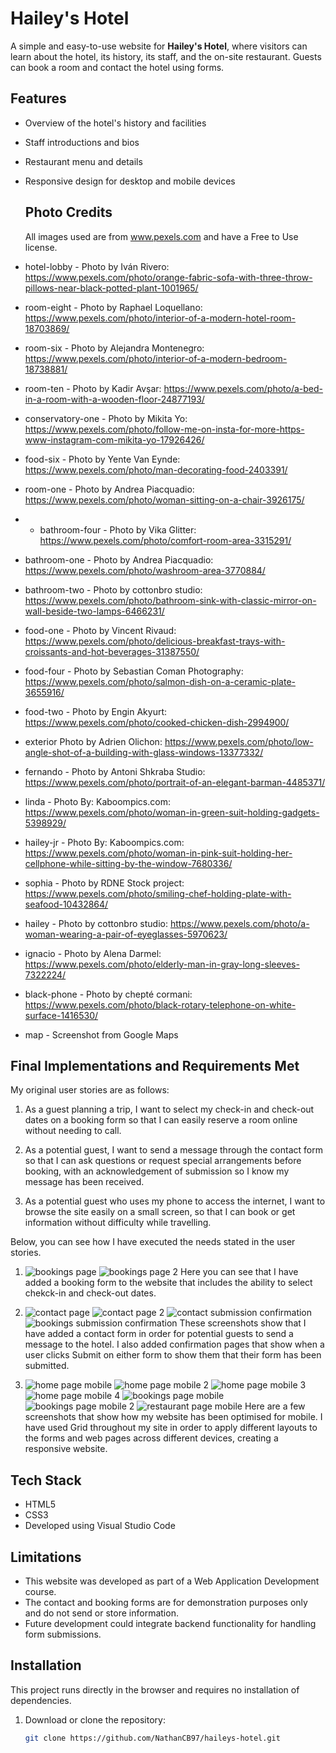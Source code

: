 # Hailey's Hotel

A simple and easy-to-use website for **Hailey's Hotel**, where visitors can learn about the hotel, its history, its staff, and the on-site restaurant. Guests can book a room and contact the hotel using forms.

## Features

- Overview of the hotel's history and facilities
- Staff introductions and bios
- Restaurant menu and details
- Responsive design for desktop and mobile devices

  ## Photo Credits

  All images used are from www.pexels.com and have a Free to Use license.

- hotel-lobby - Photo by Iván Rivero: https://www.pexels.com/photo/orange-fabric-sofa-with-three-throw-pillows-near-black-potted-plant-1001965/
- room-eight - Photo by Raphael Loquellano: https://www.pexels.com/photo/interior-of-a-modern-hotel-room-18703869/
- room-six - Photo by Alejandra Montenegro: https://www.pexels.com/photo/interior-of-a-modern-bedroom-18738881/
- room-ten - Photo by Kadir Avşar: https://www.pexels.com/photo/a-bed-in-a-room-with-a-wooden-floor-24877193/
- conservatory-one - Photo by Mikita Yo: https://www.pexels.com/photo/follow-me-on-insta-for-more-https-www-instagram-com-mikita-yo-17926426/
- food-six - Photo by Yente Van Eynde: https://www.pexels.com/photo/man-decorating-food-2403391/
- room-one - Photo by Andrea Piacquadio: https://www.pexels.com/photo/woman-sitting-on-a-chair-3926175/
- - bathroom-four - Photo by Vika Glitter: https://www.pexels.com/photo/comfort-room-area-3315291/
- bathroom-one - Photo by Andrea Piacquadio: https://www.pexels.com/photo/washroom-area-3770884/
- bathroom-two - Photo by cottonbro studio: https://www.pexels.com/photo/bathroom-sink-with-classic-mirror-on-wall-beside-two-lamps-6466231/
- food-one - Photo by Vincent Rivaud: https://www.pexels.com/photo/delicious-breakfast-trays-with-croissants-and-hot-beverages-31387550/
- food-four - Photo by Sebastian Coman Photography: https://www.pexels.com/photo/salmon-dish-on-a-ceramic-plate-3655916/
- food-two - Photo by Engin Akyurt: https://www.pexels.com/photo/cooked-chicken-dish-2994900/
- exterior Photo by Adrien Olichon: https://www.pexels.com/photo/low-angle-shot-of-a-building-with-glass-windows-13377332/
- fernando - Photo by Antoni Shkraba Studio: https://www.pexels.com/photo/portrait-of-an-elegant-barman-4485371/
- linda - Photo By: Kaboompics.com: https://www.pexels.com/photo/woman-in-green-suit-holding-gadgets-5398929/
- hailey-jr - Photo By: Kaboompics.com: https://www.pexels.com/photo/woman-in-pink-suit-holding-her-cellphone-while-sitting-by-the-window-7680336/
- sophia - Photo by RDNE Stock project: https://www.pexels.com/photo/smiling-chef-holding-plate-with-seafood-10432864/
- hailey - Photo by cottonbro studio: https://www.pexels.com/photo/a-woman-wearing-a-pair-of-eyeglasses-5970623/
- ignacio - Photo by Alena Darmel: https://www.pexels.com/photo/elderly-man-in-gray-long-sleeves-7322224/
- black-phone - Photo by chepté cormani: https://www.pexels.com/photo/black-rotary-telephone-on-white-surface-1416530/
- map - Screenshot from Google Maps

## Final Implementations and Requirements Met

My original user stories are as follows:

1. As a guest planning a trip, I want to select my check-in and check-out dates on a booking form so that I can easily reserve a room online without needing to call.

2. As a potential guest, I want to send a message through the contact form so that I can ask questions or request special arrangements before booking, with an acknowledgement of submission so I know my message has been received.

3. As a potential guest who uses my phone to access the internet, I want to browse the site easily on a small screen, so that I can book or get information without difficulty while travelling.

Below, you can see how I have executed the needs stated in the user stories.

1. ![bookings page](assets/readme-images/bookings-page.png)
   ![bookings page 2](assets/readme-images/bookings-page-2.png)
   Here you can see that I have added a booking form to the website that includes the ability to select chekck-in and check-out dates.

2. ![contact page](assets/readme-images/contact-page.png)
   ![contact page 2](assets/readme-images/contact-page-2.png)
   ![contact submission confirmation](assets/readme-images/contact-submission.png)
   ![bookings submission confirmation](assets/readme-images/booking-submission.png)
   These screenshots show that I have added a contact form in order for potential guests to send a message to the hotel. I also added confirmation pages that show when a user clicks Submit on either form to show them that their form has been submitted.

3. ![home page mobile](assets/readme-images/mobile-home.png)
   ![home page mobile 2](assets/readme-images/mobile-home-2.png)
   ![home page mobile 3](assets/readme-images/mobile-home-3.png)
   ![home page mobile 4](assets/readme-images/mobile-home-4.png)
   ![bookings page mobile](assets/readme-images/mobile-bookings.png)
   ![bookings page mobile 2](assets/readme-images/mobile-bookings-2.png)
   ![restaurant page mobile](assets/readme-images/mobile-restaurant.png)
   Here are a few screenshots that show how my website has been optimised for mobile. I have used Grid throughout my site in order to apply different layouts to the forms and web pages across different devices, creating a responsive website.

## Tech Stack

- HTML5
- CSS3
- Developed using Visual Studio Code

## Limitations

- This website was developed as part of a Web Application Development course.
- The contact and booking forms are for demonstration purposes only and do not send or store information.
- Future development could integrate backend functionality for handling form submissions.

## Installation

This project runs directly in the browser and requires no installation of dependencies.

1. Download or clone the repository:
   ```bash
   git clone https://github.com/NathanCB97/haileys-hotel.git
   ```
